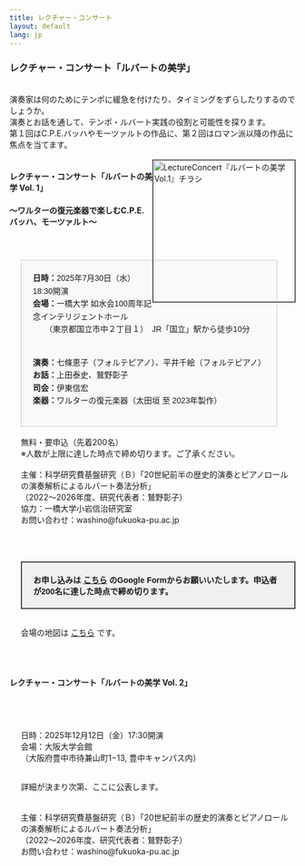 ```yaml
---
title: レクチャー・コンサート
layout: default
lang: jp
---
```



###  **レクチャー・コンサート「ルバートの美学」**<br>
<br>
演奏家は何のためにテンポに緩急を付けたり、タイミングをずらしたりするのでしょうか。<br>
演奏とお話を通して、テンポ・ルバート実践の役割と可能性を探ります。<br>
第１回はC.P.E.バッハやモーツァルトの作品に、第２回はロマン派以降の作品に焦点を当てます。<br>
<br>

<a target="_blank" href="https://github.com/user-attachments/assets/42df51d4-abb5-4505-a3a1-f263af82a6e5">
  <img src="https://github.com/user-attachments/assets/42df51d4-abb5-4505-a3a1-f263af82a6e5"
       alt="LectureConcert『ルバートの美学 Vol.1』チラシ"
       style="float:right; width:250px; border:1px solid black;">
</a>

####  **レクチャー・コンサート「ルバートの美学 Vol. 1」**<br>
####    〜ワルターの復元楽器で楽しむC.P.E. バッハ、モーツァルト〜<br>

<div style="padding-top:40px; padding-left: 20px">


<style>
  .event-box {
    border: 1px solid #ccc;
    padding: 20px;
    width: fit-content;
    font-family: sans-serif;
    line-height: 1.6;
    background-color: #f9f9f9;
  }
</style>

<div class="event-box">
  <strong>日時：</strong>2025年7月30日（水）18:30開演<br>
  <strong>会場：</strong>一橋大学 如水会100周年記念インテリジェントホール<br>
　　（東京都国立市中２丁目１）　JR「国立」駅から徒歩10分<br><br>

  <strong>演奏：</strong>七條恵子（フォルテピアノ）、平井千絵（フォルテピアノ）<br>
  <strong>お話：</strong>上田泰史、鷲野彰子<br>
  <strong>司会：</strong>伊東信宏<br>
  <strong>楽器：</strong>ワルターの復元楽器（太田垣 至 2023年製作）<br>
</div>


<br>
無料・要申込（先着200名）<br>
※人数が上限に達した時点で締め切ります。ご了承ください。<br>
<br>
主催：科学研究費基盤研究（Ｂ）「20世紀前半の歴史的演奏とピアノロールの演奏解析によるルバート奏法分析」<br>
（2022～2026年度、研究代表者：鷲野彰子）<br>
協力：一橋大学小岩信治研究室<br>
お問い合わせ：washino@fukuoka-pu.ac.jp<br>
<br>
   <br>
<style>
  .application-box {
    border: 2px solid #444;
    padding: 20px;
    font-family: sans-serif;
    font-weight: 600;
    background-color: #f0f0f0;
    max-width: 600px;
    margin-top: 30px;
  }
</style>

<div class="application-box">
  お申し込みは <a href="https://docs.google.com/forms/d/e/1FAIpQLSdV0VlAXRh9gkK_Xz5yWarKJMguI8CQwYnvoTb4nKLo4UwLkw/viewform?usp=sharing&ouid=117442073187484349255" target="_blank" rel="noopener noreferrer"><u>こちら</u></a> のGoogle Formからお願いいたします。申込者が200名に達した時点で締め切ります。
</div>


   <br>
<p>
  会場の地図は <a href="https://www.google.com/maps?q=一橋大学+如水会百周年記念インテリジェントホール" target="_blank" rel="noopener noreferrer"><u>こちら</u></a> です。
</p>
</div>

   <br>
   <br>
   
####  **レクチャー・コンサート「ルバートの美学 Vol. 2」**<br>

<div style="padding-top:40px; padding-left: 20px">
      
日時：2025年12月12日（金）17:30開演<br>
会場：大阪大学会館<br>
      （大阪府豊中市待兼山町1−13, 豊中キャンパス内）　<br>
  
  <br>
詳細が決まり次第、ここに公表します。  <br>
  <br>



<br>
主催：科学研究費基盤研究（Ｂ）「20世紀前半の歴史的演奏とピアノロールの演奏解析によるルバート奏法分析」<br>
（2022～2026年度、研究代表者：鷲野彰子）<br>
お問い合わせ：washino@fukuoka-pu.ac.jp<br>
<br>
<br>

</div>



